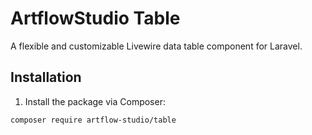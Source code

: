 # ArtflowStudio Table

A flexible and customizable Livewire data table component for Laravel.

## Installation

1. Install the package via Composer:

```bash
composer require artflow-studio/table